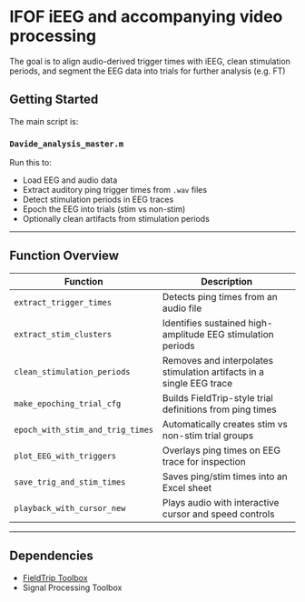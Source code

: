 # IFOF iEEG and accompanying video processing
The goal is to align audio-derived trigger times with iEEG, clean stimulation periods, and segment the EEG data into trials for further analysis (e.g. FT)

## Getting Started

The main script is:

### `Davide_analysis_master.m`

Run this to:
- Load EEG and audio data
- Extract auditory ping trigger times from `.wav` files
- Detect stimulation periods in EEG traces
- Epoch the EEG into trials (stim vs non-stim)
- Optionally clean artifacts from stimulation periods

---

## Function Overview

| Function                        | Description                                                          |
|--------------------------------|----------------------------------------------------------------------|
| `extract_trigger_times`        | Detects   ping times from an audio file                             |
| `extract_stim_clusters`        | Identifies sustained high-amplitude EEG stimulation periods         |
| `clean_stimulation_periods`    | Removes and interpolates stimulation artifacts in a single EEG trace |
| `make_epoching_trial_cfg`      | Builds FieldTrip-style trial definitions from ping times            |
| `epoch_with_stim_and_trig_times` | Automatically creates stim vs non-stim trial groups               |
| `plot_EEG_with_triggers`       | Overlays ping times on EEG trace for inspection                     |
| `save_trig_and_stim_times`     | Saves ping/stim times into an Excel sheet                           |
| `playback_with_cursor_new`     | Plays audio with interactive cursor and speed controls              |

---

## Dependencies

- [FieldTrip Toolbox](https://www.fieldtriptoolbox.org/)
- Signal Processing Toolbox
 

